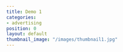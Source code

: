 ```yaml
---
title: Demo 1
categories:
- advertising
position: 0
layout: default
thumbnail_image: "/images/thumbnail1.jpg"
---
```

